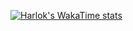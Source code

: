 [![Harlok's WakaTime stats](https://github-readme-stats.vercel.app/api/wakatime?username=Tofupaste&layout=compact)](https://github.com/Tofupaste/github-readme-stats)
